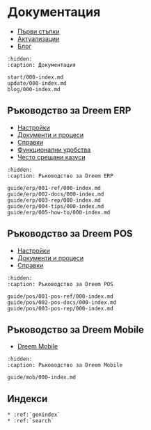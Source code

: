 # Документация

 - [Първи стъпки](start/000-index.md)
 - [Актуализации](update/000-index.md)
 - [Блог](blog/000-index.md)

```{toctree}
:hidden:
:caption: Документация

start/000-index.md
update/000-index.md
blog/000-index.md
```

## Ръководство за Dreem ERP

 - [Настройки](guide/erp/001-ref/000-index.md)
 - [Документи и процеси](guide/erp/002-docs/000-index.md)
 - [Справки](guide/erp/003-rep/000-index.md)
 - [Функционални удобства](guide/erp/004-tips/000-index.md)
 - [Често срещани казуси](guide/erp/005-how-to/000-index.md)

```{toctree}
:hidden:
:caption: Ръководство за Dreem ERP

guide/erp/001-ref/000-index.md
guide/erp/002-docs/000-index.md
guide/erp/003-rep/000-index.md
guide/erp/004-tips/000-index.md
guide/erp/005-how-to/000-index.md
```

## Ръководство за Dreem POS

 - [Настройки](guide/pos/001-pos-ref/000-index.md)
 - [Документи и процеси](guide/pos/002-pos-docs/000-index.md)
 - [Справки](guide/pos/003-pos-rep/000-index.md)

```{toctree}
:hidden:
:caption: Ръководство за Dreem POS

guide/pos/001-pos-ref/000-index.md
guide/pos/002-pos-docs/000-index.md
guide/pos/003-pos-rep/000-index.md
```

## Ръководство за Dreem Mobile

 - [Dreem Mobile](guide/mob/000-index.md)

```{toctree}
:hidden:
:caption: Ръководство за Dreem Mobile

guide/mob/000-index.md
```

## Индекси

```{eval-rst}
* :ref:`genindex`
* :ref:`search`
```
